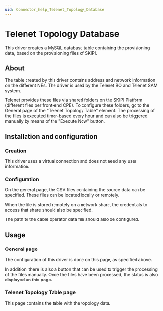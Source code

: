 ```yaml
---
uid: Connector_help_Telenet_Topology_Database
---
```


# Telenet Topology Database

This driver creates a MySQL database table containing the provisioning data, based on the provisioning files of SKIPI.

## About

The table created by this driver contains address and network information on the different NEs. The driver is used by the Telenet BO and Telenet SAM system.

Telenet provides these files via shared folders on the SKIPI Platform (different files per front-end CPE). To configure these folders, go to the General page of the "Telenet Topology Table" element. The processing of the files is executed timer-based every hour and can also be triggered manually by means of the "Execute Now" button.

## Installation and configuration

### Creation

This driver uses a virtual connection and does not need any user information.

### Configuration

On the general page, the CSV files containing the source data can be specified. These files can be located locally or remotely.

When the file is stored remotely on a network share, the credentials to access that share should also be specified.

The path to the cable operator data file should also be configured.

## Usage

### General page

The configuration of this driver is done on this page, as specified above.

In addition, there is also a button that can be used to trigger the processing of the files manually. Once the files have been processed, the status is also displayed on this page.

### Telenet Topology Table page

This page contains the table with the topology data.
